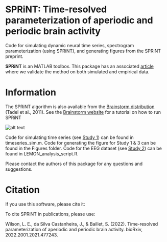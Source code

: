 # SPRiNT: Time-resolved parameterization of aperiodic and periodic brain activity  

Code for simulating dynamic neural time series, spectrogram parameterization (using SPRiNT), and generating figures from the SPRiNT preprint.

**SPRiNT** is an MATLAB toolbox. This package has an associated [article](https://mc-stan.org/) where we validate the method on both simulated and empirical data.

# Information

The SPRiNT algorithm is also available from the [Brainstorm distribution](https://neuroimage.usc.edu/brainstorm/Introduction) (Tadel et al., 2011). See the [Brainstorm website](https://neuroimage.usc.edu/brainstorm/Tutorials/SPRiNT?highlight=%28SPRiNT%29) for a tutorial on how to run SPRiNT

![alt text](https://github.com/lucwilson/SPRiNT/blob/main/Figures/Figure_1_final.jp2)

Code for simulating time series (see [Study 1](https://mc-stan.org/)) can be found in timeseries_sim.m. Code for generating the figure for Study 1 & 3 can be found in the Figures folder. Code for the EEG dataset (see [Study 2](https://mc-stan.org/)) can be found in LEMON_analysis_script.R.

Please contact the authors of this package for any questions and suggestions.

# Citation

If you use this software, please cite it:

To cite SPRiNT in publications, please use:

Wilson, L. E., da Silva Castanheira, J., & Baillet, S. (2022). Time-resolved parameterization of aperiodic and periodic brain activity. bioRxiv, 2022.2001.2021.477243. 
